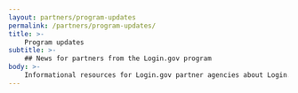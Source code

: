 ```yaml
---
layout: partners/program-updates
permalink: /partners/program-updates/
title: >-
    Program updates
subtitle: >-
    ## News for partners from the Login.gov program
body: >-
    Informational resources for Login.gov partner agencies about Login.gov features, government-wide initiatives, and the latest in digital identity management.
---
```

